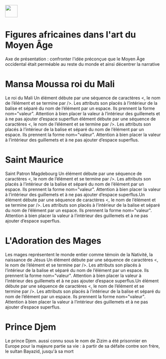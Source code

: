 <a href="https://juncture-digital.org"><img src="https://raw.githubusercontent.com/digitalArtHistory/recits-numeriques/main/images/btn_juncture.svg" style="height:40px"></a>

<param ve-config 
       title="depart" 
       banner="/images/ViennaDioscoridesFolio483vBirds.jpg" 
       layout="vertical">

# Figures africaines dans l'art du Moyen Âge

Axe de présentation : confronter l'idée préconçue que le Moyen Âge occidental était perméable au reste du monde et ainsi décentrer la narrative


# Mansa Moussa roi du Mali
Le roi du Mali
Un élément débute par une séquence de caractères <, le nom de l’élément et se termine par />. Les attributs son placés à l’intérieur de la balise et séparé du nom de l’élément par un espace. Ils prennent la forme nom="valeur". Attention à bien placer la valeur à l’intérieur des guillemets et à ne pas ajouter d’espace superflun élément débute par une séquence de caractères <, le nom de l’élément et se termine par />. Les attributs son placés à l’intérieur de la balise et séparé du nom de l’élément par un espace. Ils prennent la forme nom="valeur". Attention à bien placer la valeur à l’intérieur des guillemets et à ne pas ajouter d’espace superflus.
<param ve-image
    manifest="https://gallica.bnf.fr/iiif/ark:/12148/btv1b84466411/manifest.json">
      
# Saint Maurice     
Saint Patron Magdebourg
Un élément débute par une séquence de caractères <, le nom de l’élément et se termine par />. Les attributs son placés à l’intérieur de la balise et séparé du nom de l’élément par un espace. Ils prennent la forme nom="valeur". Attention à bien placer la valeur à l’intérieur des guillemets et à ne pas ajouter d’espace superflus.Un élément débute par une séquence de caractères <, le nom de l’élément et se termine par />. Les attributs son placés à l’intérieur de la balise et séparé du nom de l’élément par un espace. Ils prennent la forme nom="valeur". Attention à bien placer la valeur à l’intérieur des guillemets et à ne pas ajouter d’espace superflus.
<param ve-graphic url="hhttps://gallica.bnf.fr/ark:/12148/btv1b84466411/f1.highres" title="Saint Maurice" />

# L'Adoration des Mages

Les mages représentent le monde entier comme témoin de la Nativité, la naissance de Jésus
Un élément débute par une séquence de caractères <, le nom de l’élément et se termine par />. Les attributs son placés à l’intérieur de la balise et séparé du nom de l’élément par un espace. Ils prennent la forme nom="valeur". Attention à bien placer la valeur à l’intérieur des guillemets et à ne pas ajouter d’espace superflus.Un élément débute par une séquence de caractères <, le nom de l’élément et se termine par />. Les attributs son placés à l’intérieur de la balise et séparé du nom de l’élément par un espace. Ils prennent la forme nom="valeur". Attention à bien placer la valeur à l’intérieur des guillemets et à ne pas ajouter d’espace superflus.
<param ve-image
    manifest="https://gallica.bnf.fr/iiif/ark:/12148/btv1b10505681s/manifest.json">
    
# Prince Djem

Le prince Djem. aussi connu sous le nom de Zizim a été prisonnier en Europe pour la majeure partie sa vie : à partir de sa défaite contre son frère, le sultan Bayazid, jusqu'à sa mort
<param ve-image
    manifest="https://gallica.bnf.fr/iiif/ark:/12148/btv1b10535160j/manifest.jsonseq="357">


